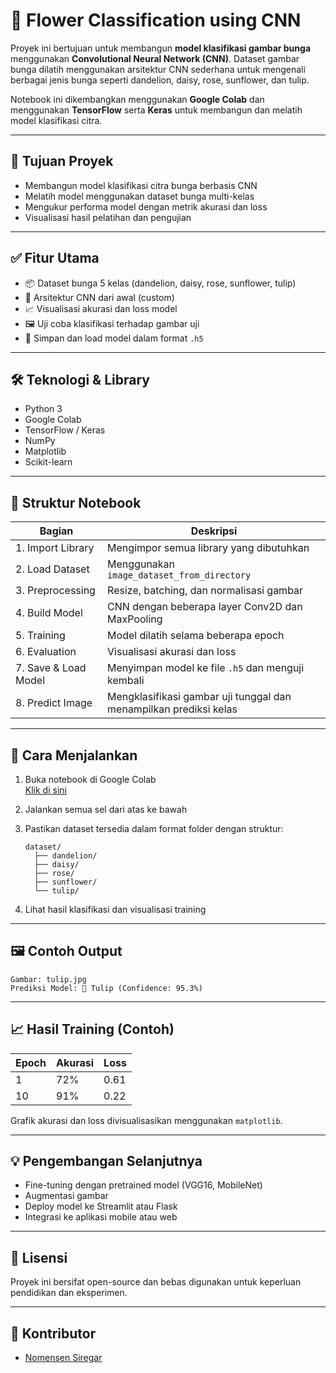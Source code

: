 
# 🌸 Flower Classification using CNN

Proyek ini bertujuan untuk membangun **model klasifikasi gambar bunga** menggunakan **Convolutional Neural Network (CNN)**. Dataset gambar bunga dilatih menggunakan arsitektur CNN sederhana untuk mengenali berbagai jenis bunga seperti dandelion, daisy, rose, sunflower, dan tulip.

Notebook ini dikembangkan menggunakan **Google Colab** dan menggunakan **TensorFlow** serta **Keras** untuk membangun dan melatih model klasifikasi citra.

---

## 🎯 Tujuan Proyek

- Membangun model klasifikasi citra bunga berbasis CNN
- Melatih model menggunakan dataset bunga multi-kelas
- Mengukur performa model dengan metrik akurasi dan loss
- Visualisasi hasil pelatihan dan pengujian

---

## ✅ Fitur Utama

- 📦 Dataset bunga 5 kelas (dandelion, daisy, rose, sunflower, tulip)
- 🧠 Arsitektur CNN dari awal (custom)
- 📈 Visualisasi akurasi dan loss model
- 🖼️ Uji coba klasifikasi terhadap gambar uji
- 💾 Simpan dan load model dalam format `.h5`

---

## 🛠️ Teknologi & Library

- Python 3
- Google Colab
- TensorFlow / Keras
- NumPy
- Matplotlib
- Scikit-learn

---

## 📁 Struktur Notebook

| Bagian | Deskripsi |
|--------|-----------|
| 1. Import Library | Mengimpor semua library yang dibutuhkan |
| 2. Load Dataset | Menggunakan `image_dataset_from_directory` |
| 3. Preprocessing | Resize, batching, dan normalisasi gambar |
| 4. Build Model | CNN dengan beberapa layer Conv2D dan MaxPooling |
| 5. Training | Model dilatih selama beberapa epoch |
| 6. Evaluation | Visualisasi akurasi dan loss |
| 7. Save & Load Model | Menyimpan model ke file `.h5` dan menguji kembali |
| 8. Predict Image | Mengklasifikasi gambar uji tunggal dan menampilkan prediksi kelas |

---

## 🚀 Cara Menjalankan

1. Buka notebook di Google Colab  
   [Klik di sini](https://colab.research.google.com/drive/1HuI73YVbe0i4LUdq2ioe_4kpCpoH-P1y?usp=sharing)

2. Jalankan semua sel dari atas ke bawah

3. Pastikan dataset tersedia dalam format folder dengan struktur:
   ```
   dataset/
     ├── dandelion/
     ├── daisy/
     ├── rose/
     ├── sunflower/
     └── tulip/
   ```

4. Lihat hasil klasifikasi dan visualisasi training

---

## 🖼️ Contoh Output

```
Gambar: tulip.jpg  
Prediksi Model: 🌷 Tulip (Confidence: 95.3%)
```

---

## 📈 Hasil Training (Contoh)

| Epoch | Akurasi | Loss |
|-------|---------|------|
| 1     | 72%     | 0.61 |
| 10    | 91%     | 0.22 |

Grafik akurasi dan loss divisualisasikan menggunakan `matplotlib`.

---

## 💡 Pengembangan Selanjutnya

- Fine-tuning dengan pretrained model (VGG16, MobileNet)
- Augmentasi gambar
- Deploy model ke Streamlit atau Flask
- Integrasi ke aplikasi mobile atau web

---

## 📜 Lisensi

Proyek ini bersifat open-source dan bebas digunakan untuk keperluan pendidikan dan eksperimen.

---

## 👤 Kontributor

- [Nomensen Siregar](https://github.com/NomensenSiregar)
